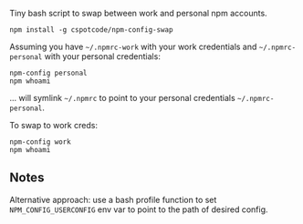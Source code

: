 Tiny bash script to swap between work and personal npm accounts.

```
npm install -g cspotcode/npm-config-swap
```

Assuming you have `~/.npmrc-work` with your work credentials and `~/.npmrc-personal`
with your personal credentials:

```shell
npm-config personal
npm whoami
```

... will symlink `~/.npmrc` to point to your personal credentials `~/.npmrc-personal`.

To swap to work creds:

```shell
npm-config work
npm whoami
```

## Notes

Alternative approach: use a bash profile function to set `NPM_CONFIG_USERCONFIG` env var
to point to the path of desired config.
